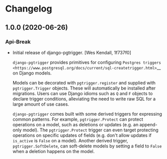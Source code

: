 # Changelog
## 1.0.0 (2020-06-26)
### Api-Break
  - Initial release of django-pgtrigger. [Wes Kendall, 1f737f0]

    ``django-pgtrigger`` provides primitives for configuring
    `Postgres triggers <https://www.postgresql.org/docs/current/sql-createtrigger.html>`__
    on Django models.

    Models can be decorated with `pgtrigger.register` and supplied with
    `pgtrigger.Trigger` objects. These will automatically be installed after
    migrations. Users can use Django idioms such as ``Q`` and ``F`` objects to
    declare trigger conditions, alleviating the need to write raw SQL for a large
    amount of use cases.

    ``django-pgtrigger`` comes built with some derived triggers for expressing
    common patterns. For example, `pgtrigger.Protect` can protect operations
    on a model, such as deletions or updates (e.g. an append-only model). The
    `pgtrigger.Protect` trigger can even target protecting operations on
    specific updates of fields (e.g. don't allow updates if ``is_active`` is
    ``False`` on a model). Another derived trigger, `pgtrigger.SoftDelete`,
    can soft-delete models by setting a field to ``False`` when a deletion
    happens on the model.

